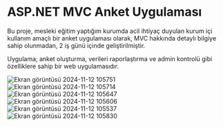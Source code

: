 # ASP.NET MVC Anket Uygulaması


Bu proje, mesleki eğitim yaptığım kurumda acil ihtiyaç duyulan kurum içi kullanım amaçlı bir anket uygulaması olarak, MVC hakkında detaylı bilgiye sahip olunmadan, 
2 iş günü içinde geliştirilmiştir. 

Uygulama; anket oluşturma, verileri raporlaştırma ve admin kontrolü gibi özelliklere sahip bir web uygulamasıdır.

![Ekran görüntüsü 2024-11-12 105751](https://github.com/user-attachments/assets/14de8940-1909-4110-8488-b5a868682657)
![Ekran görüntüsü 2024-11-12 105714](https://github.com/user-attachments/assets/2619db91-20eb-4d04-8474-ac348792db58)
![Ekran görüntüsü 2024-11-12 105647](https://github.com/user-attachments/assets/3aac2a99-0551-4ffb-ba33-9b4a888daffd)
![Ekran görüntüsü 2024-11-12 105606](https://github.com/user-attachments/assets/d93310f7-185d-421e-8c1a-eed220734e20)
![Ekran görüntüsü 2024-11-12 105537](https://github.com/user-attachments/assets/3c7b6233-0a55-4f76-9a25-733113e5bb88)
![Ekran görüntüsü 2024-11-12 105830](https://github.com/user-attachments/assets/aab9b4e9-1cb6-41b6-a624-87853b89e15b) 
